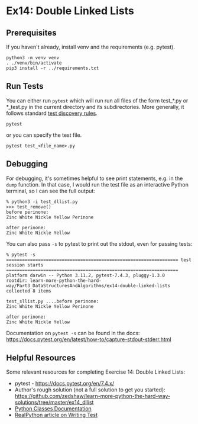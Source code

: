 # Ex14: Double Linked Lists

## Prerequisites
If you haven't already, install venv and the requirements (e.g. pytest).
```
python3 -m venv venv
. ./venv/bin/activate
pip3 install -r ../requirements.txt
```

## Run Tests

You can either run `pytest` which will run run all files of the form test_*.py or *_test.py in the current directory and its subdirectories. More generally, it follows standard [test discovery rules](https://docs.pytest.org/en/7.4.x/explanation/goodpractices.html#test-discovery).
```
pytest
```
or you can specify the test file.
```
pytest test_<file_name>.py
```

## Debugging
For debugging, it's sometimes helpful to see print statements, e.g. in the `dump` function. 
In that case, I would run the test file as an interactive Python terminal, so I can see the full output:
```
% python3 -i test_dllist.py
>>> test_remove()
before perinone:
Zinc White Nickle Yellow Perinone 

after perinone:
Zinc White Nickle Yellow 
```
You can also pass `-s` to pytest to print out the stdout, even for passing tests:
```
% pytest -s                
================================================================= test session starts =================================================================
platform darwin -- Python 3.11.2, pytest-7.4.3, pluggy-1.3.0
rootdir: learn-more-python-the-hard-way/Part3_DataStructuresAndAlgorithms/ex14-double-linked-lists
collected 8 items                                                                                                                                     

test_sllist.py ....before perinone:
Zinc White Nickle Yellow Perinone 

after perinone:
Zinc White Nickle Yellow 
```
Documentation on `pytest -s` can be found in the docs: https://docs.pytest.org/en/latest/how-to/capture-stdout-stderr.html
## Helpful Resources
Some relevant resources for completing Exercise 14: Double Linked Lists:
- pytest - https://docs.pytest.org/en/7.4.x/
- Author's rough solution (not a full solution to get you started): https://github.com/zedshaw/learn-more-python-the-hard-way-solutions/tree/master/ex14_dllist
- [Python Classes Documentation](https://docs.python.org/3/tutorial/classes.html)
- [RealPython article on Writing Test](https://realpython.com/python-testing/#writing-your-first-test)